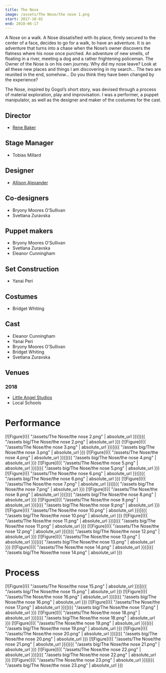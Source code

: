 ```yaml
---
title: The Nose
image: /assets/The Nose/the nose 1.png
start: 2017-10-02
end: 2018-06-17
---
```


<!-- this is a potential header item: background: "image" -->

A Nose on a walk.
A Nose dissatisfied with its place, firmly secured to the center of a face, decides to go for a walk, to have an adventure. It is an adventure that turns into a chase when the Nose’s owner discovers the flatness where his nose once purched. An adventure of new smells, of floating in a river, meeting a dog and a rather frightening policeman. The Owner of the Nose is on his own journey. Why did my nose leave? Look at all these new places and things I am discovering in my search...
The two are reunited in the end, somehow... Do you think they have been changed by the experience?

The Nose, inspired by Gogol’s short story, was devised through a process of material exploration, play and improvisation.
I was a performer, a puppet manipulator, as well as the designer and maker of the costumes for the cast.

## Director

- [Rene Baker](https://renebaker.org)

## Stage Manager

- Tobias Millard

## Designer

- [Allison Alexander](http://www.alisonalexander.com)

## Co-designers

- Bryony Moores O’Sullivan
- Svetlana Zuravska

## Puppet makers

- Bryony Moores O’Sullivan
- Svetlana Zuravska
- Eleanor Cunningham

## Set Construction

- Yanai Peri

## Costumes

- Bridget Whiting

## Cast

- Eleanor Cunningham
- Yanai Peri
- Bryony Moores O’Sullivan
- Bridget Whiting
- Svetlana Zuravska

## Venues

### 2018

- [Little Angel Studios](https://littleangeltheatre.com)
- Local Schools

# Performance

[![Figure]({{ "/assets/The Nose/the nose 2.png" | absolute_url }})]({{ "/assets big/The Nose/the nose 2.png" | absolute_url }})
[![Figure]({{ "/assets/The Nose/the nose 3.png" | absolute_url }})]({{ "/assets big/The Nose/the nose 3.png" | absolute_url }})
[![Figure]({{ "/assets/The Nose/the nose 4.png" | absolute_url }})]({{ "/assets big/The Nose/the nose 4.png" | absolute_url }})
[![Figure]({{ "/assets/The Nose/the nose 5.png" | absolute_url }})]({{ "/assets big/The Nose/the nose 5.png" | absolute_url }})
[![Figure]({{ "/assets/The Nose/the nose 6.png" | absolute_url }})]({{ "/assets big/The Nose/the nose 6.png" | absolute_url }})
[![Figure]({{ "/assets/The Nose/the nose 7.png" | absolute_url }})]({{ "/assets big/The Nose/the nose 7.png" | absolute_url }})
[![Figure]({{ "/assets/The Nose/the nose 8.png" | absolute_url }})]({{ "/assets big/The Nose/the nose 8.png" | absolute_url }})
[![Figure]({{ "/assets/The Nose/the nose 9.png" | absolute_url }})]({{ "/assets big/The Nose/the nose 9.png" | absolute_url }})
[![Figure]({{ "/assets/The Nose/the nose 10.png" | absolute_url }})]({{ "/assets big/The Nose/the nose 10.png" | absolute_url }})
[![Figure]({{ "/assets/The Nose/the nose 11.png" | absolute_url }})]({{ "/assets big/The Nose/the nose 11.png" | absolute_url }})
[![Figure]({{ "/assets/The Nose/the nose 12.png" | absolute_url }})]({{ "/assets big/The Nose/the nose 12.png" | absolute_url }})
[![Figure]({{ "/assets/The Nose/the nose 13.png" | absolute_url }})]({{ "/assets big/The Nose/the nose 13.png" | absolute_url }})
[![Figure]({{ "/assets/The Nose/the nose 14.png" | absolute_url }})]({{ "/assets big/The Nose/the nose 14.png" | absolute_url }})

# Process

[![Figure]({{ "/assets/The Nose/the nose 15.png" | absolute_url }})]({{ "/assets big/The Nose/the nose 15.png" | absolute_url }})
[![Figure]({{ "/assets/The Nose/the nose 16.png" | absolute_url }})]({{ "/assets big/The Nose/the nose 16.png" | absolute_url }})
[![Figure]({{ "/assets/The Nose/the nose 17.png" | absolute_url }})]({{ "/assets big/The Nose/the nose 17.png" | absolute_url }})
[![Figure]({{ "/assets/The Nose/the nose 18.png" | absolute_url }})]({{ "/assets big/The Nose/the nose 18.png" | absolute_url }})
[![Figure]({{ "/assets/The Nose/the nose 19.png" | absolute_url }})]({{ "/assets big/The Nose/the nose 19.png" | absolute_url }})
[![Figure]({{ "/assets/The Nose/the nose 20.png" | absolute_url }})]({{ "/assets big/The Nose/the nose 20.png" | absolute_url }})
[![Figure]({{ "/assets/The Nose/the nose 21.png" | absolute_url }})]({{ "/assets big/The Nose/the nose 21.png" | absolute_url }})
[![Figure]({{ "/assets/The Nose/the nose 22.png" | absolute_url }})]({{ "/assets big/The Nose/the nose 22.png" | absolute_url }})
[![Figure]({{ "/assets/The Nose/the nose 23.png" | absolute_url }})]({{ "/assets big/The Nose/the nose 23.png" | absolute_url }})
